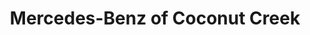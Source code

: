 ---
title: "Mercedes-Benz of Coconut Creek"
url: /coral-springs/mercedes-benz-of-coconut-creek/
shop: Autohaus
---